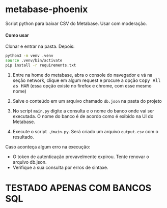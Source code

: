 # metabase-phoenix

Script python para baixar CSV do Metabase. Usar com moderação.


#### Como usar

Clonar e entrar na pasta. Depois:

```bash
python3 -m venv .venv
source .venv/bin/activate
pip install -r requirements.txt
```

1) Entre na home do metabase, abra o console do navegador e vá na seção network, clique em algum request e procure a opção <kbd>Copy All as HAR</kbd> (essa opção existe no firefox e chrome, com esse mesmo nome)

2) Salve o conteúdo em um arquivo chamado `db.json` na pasta do projeto

3) No script `main.py` digite a consulta e o nome do banco onde vai ser executada. O nome do banco é de acordo como é exibido na UI do Metabase.

4) Execute o script `./main.py`. Será criado um arquivo `output.csv` com o resultado.

Caso aconteça algum erro na execução:
- O token de autenticação provavelmente expirou. Tente renovar o arquivo db.json.
- Verifique a sua consulta por erros de sintaxe.


# TESTADO APENAS COM BANCOS SQL